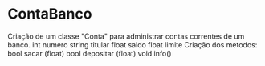 # ContaBanco
Criação de um classe "Conta" para administrar contas correntes de um banco.
int numero
string titular
float saldo 
float limite
Criação dos metodos:
bool sacar (float)
bool depositar (float)
void info()
